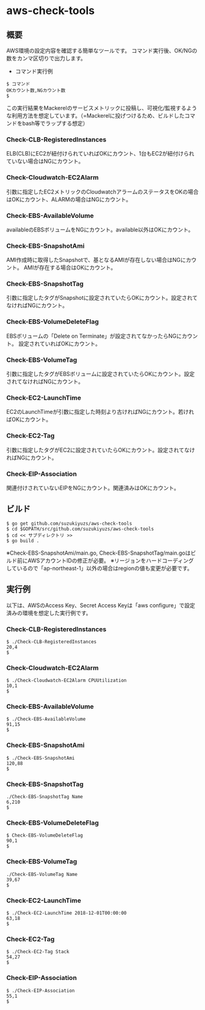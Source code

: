 # aws-check-tools

## 概要
AWS環境の設定内容を確認する簡単なツールです。
コマンド実行後、OK/NGの数をカンマ区切りで出力します。

- コマンド実行例
```
$ コマンド
OKカウント数,NGカウント数
$
```

この実行結果をMackerelのサービスメトリックに投稿し、可視化/監視するような利用方法を想定しています。（=Mackerelに投げつけるため、ビルドしたコマンドをbash等でラップする想定）

### Check-CLB-RegisteredInstances
ELB(CLB)にEC2が紐付けられていればOKにカウント、1台もEC2が紐付けられていない場合はNGにカウント。

### Check-Cloudwatch-EC2Alarm
引数に指定したEC2メトリックのCloudwatchアラームのステータスをOKの場合はOKにカウント、ALARMの場合はNGにカウント。

### Check-EBS-AvailableVolume
availableのEBSボリュームをNGにカウント。available以外はOKにカウント。

### Check-EBS-SnapshotAmi
AMI作成時に取得したSnapshotで、基となるAMIが存在しない場合はNGにカウント。
AMIが存在する場合はOKにカウント。

### Check-EBS-SnapshotTag
引数に指定したタグがSnapshotに設定されていたらOKにカウント。設定されてなければNGにカウント。

### Check-EBS-VolumeDeleteFlag
EBSボリュームの「Delete on Terminate」が設定されてなかったらNGにカウント。
設定されていればOKにカウント。

### Check-EBS-VolumeTag
引数に指定したタグがEBSボリュームに設定されていたらOKにカウント。設定されてなければNGにカウント。

### Check-EC2-LaunchTime
EC2のLaunchTimeが引数に指定した時刻より古ければNGにカウント。若ければOKにカウント。

### Check-EC2-Tag
引数に指定したタグがEC2に設定されていたらOKにカウント。設定されてなければNGにカウント。

### Check-EIP-Association
関連付けされていないEIPをNGにカウント。関連済みはOKにカウント。


## ビルド
```
$ go get github.com/suzukiyuzs/aws-check-tools
$ cd $GOPATH/src/github.com/suzukiyuzs/aws-check-tools
$ cd << サブディレクトリ >>
$ go build .

```
※Check-EBS-SnapshotAmi/main.go, Check-EBS-SnapshotTag/main.goはビルド前にAWSアカウントIDの修正が必要。
※リージョンをハードコーディングしているので「ap-northeast-1」以外の場合はregionの値も変更が必要です。


## 実行例
以下は、AWSのAccess Key、Secret Access Keyは「aws configure」で設定済みの環境を想定した実行例です。

### Check-CLB-RegisteredInstances
```
$ ./Check-CLB-RegisteredInstances
20,4
$
```

### Check-Cloudwatch-EC2Alarm
```
$ ./Check-Cloudwatch-EC2Alarm CPUUtilization
10,1
$
```

### Check-EBS-AvailableVolume
```
$ ./Check-EBS-AvailableVolume
91,15
$
```

### Check-EBS-SnapshotAmi
```
$ ./Check-EBS-SnapshotAmi
120,88
$
```

### Check-EBS-SnapshotTag
```
./Check-EBS-SnapshotTag Name
6,210
$
```

### Check-EBS-VolumeDeleteFlag
```
$ Check-EBS-VolumeDeleteFlag
90,1
$
```

### Check-EBS-VolumeTag
```
./Check-EBS-VolumeTag Name
39,67
$
```

### Check-EC2-LaunchTime
```
$ ./Check-EC2-LaunchTime 2018-12-01T00:00:00
63,18
$
```

### Check-EC2-Tag
```
$ ./Check-EC2-Tag Stack
54,27
$
```

### Check-EIP-Association
```
$ ./Check-EIP-Association
55,1
$
```
